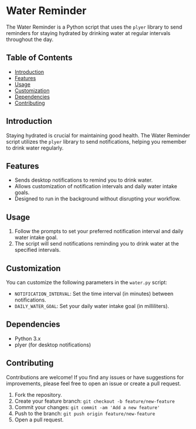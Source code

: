 # Water Reminder

The Water Reminder is a Python script that uses the `plyer` library to send reminders for staying hydrated by drinking water at regular intervals throughout the day.

## Table of Contents
- [Introduction](#introduction)
- [Features](#features)
- [Usage](#usage)
- [Customization](#customization)
- [Dependencies](#dependencies)
- [Contributing](#contributing)

## Introduction

Staying hydrated is crucial for maintaining good health. The Water Reminder script utilizes the `plyer` library to send notifications, helping you remember to drink water regularly.

## Features

- Sends desktop notifications to remind you to drink water.
- Allows customization of notification intervals and daily water intake goals.
- Designed to run in the background without disrupting your workflow.

## Usage

1. Follow the prompts to set your preferred notification interval and daily water intake goal.
2. The script will send notifications reminding you to drink water at the specified intervals.

## Customization

You can customize the following parameters in the `water.py` script:

- `NOTIFICATION_INTERVAL`: Set the time interval (in minutes) between notifications.
- `DAILY_WATER_GOAL`: Set your daily water intake goal (in milliliters).

## Dependencies

- Python 3.x
- plyer (for desktop notifications)

## Contributing

Contributions are welcome! If you find any issues or have suggestions for improvements, please feel free to open an issue or create a pull request.

1. Fork the repository.
2. Create your feature branch: `git checkout -b feature/new-feature`
3. Commit your changes: `git commit -am 'Add a new feature'`
4. Push to the branch: `git push origin feature/new-feature`
5. Open a pull request.



